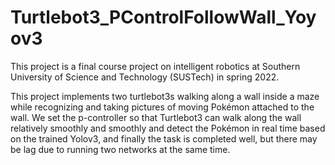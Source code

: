 # Turtlebot3_PControlFollowWall_Yoyov3
This project is a final course project on intelligent robotics at Southern University of Science and Technology (SUSTech) in spring 2022.

This project implements two turtlebot3s walking along a wall inside a maze while recognizing and taking pictures of moving Pokémon attached to the wall. We set the p-controller so that Turtlebot3 can walk along the wall relatively smoothly and smoothly and detect the Pokémon in real time based on the trained Yolov3, and finally the task is completed well, but there may be lag due to running two networks at the same time.
